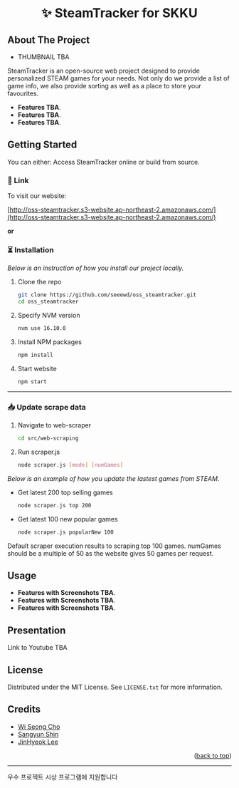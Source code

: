 <a name="readme-top"></a>

<h1 align="center">✨ SteamTracker for SKKU</h3>

<!-- ABOUT THE PROJECT -->

## About The Project

- THUMBNAIL TBA

SteamTracker is an open-source web project designed to provide personalized STEAM games for your needs. Not only do we provide a list of game info, we also provide sorting as well as a place to store your favourites.

- **Features TBA**.
- **Features TBA**.
- **Features TBA**.

<!-- GETTING STARTED -->

## Getting Started

You can either: Access SteamTracker online or build from source.

### 🔗 Link

To visit our website:

[http://oss-steamtracker.s3-website.ap-northeast-2.amazonaws.com/](http://oss-steamtracker.s3-website.ap-northeast-2.amazonaws.com/)

**or**

### ⏳ Installation

_Below is an instruction of how you install our project locally._

1. Clone the repo
   ```sh
   git clone https://github.com/seeewd/oss_steamtracker.git
   cd oss_steamtracker
   ```
2. Specify NVM version
   ```sh
   nvm use 16.10.0
   ```
3. Install NPM packages
   ```sh
   npm install
   ```
4. Start website
   ```sh
   npm start
   ```

---

### 📥 Update scrape data

1. Navigate to web-scraper
   ```sh
   cd src/web-scraping
   ```
2. Run scraper.js
   ```sh
   node scraper.js [mode] [numGames]
   ```

_Below is an example of how you update the lastest games from STEAM._

- Get latest 200 top selling games

  ```sh
  node scraper.js top 200
  ```

- Get latest 100 new popular games

  ```sh
  node scraper.js popularNew 100
  ```

Default scraper execution results to scraping top 100 games. numGames should be a multiple of 50 as the website gives 50 games per request.

<!-- Usage -->

## Usage

- **Features with Screenshots TBA**.
- **Features with Screenshots TBA**.
- **Features with Screenshots TBA**.

<!-- Presentation -->

## Presentation

Link to Youtube TBA

<!-- LICENSE -->

## License

Distributed under the MIT License. See `LICENSE.txt` for more information.

<!-- Credits -->

## Credits

- [Wi Seong Cho](https://github.com/seeewd)
- [Sangyun Shin](https://github.com/sangyun0914)
- [JinHyeok Lee](https://github.com/seeewds)
<p align="right">(<a href="#readme-top">back to top</a>)</p>

---

우수 프로젝트 시상 프로그램에 지원합니다
